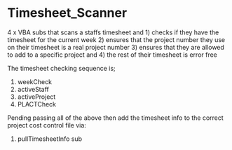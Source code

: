 # Timesheet_Scanner
4 x VBA subs that scans a staffs timesheet and 1) checks if they have the timesheet for the current week 2) ensures that the project number they use on their timesheet is a real project number 3) ensures that they are allowed to add to a specific project and 4) the rest of their timesheet is error free


The timesheet checking sequence is;
1) weekCheck
2) activeStaff
3) activeProject
4) PLACTCheck

Pending passing all of the above then add the timesheet info to the correct project cost control file via:
1) pullTimesheetInfo sub
